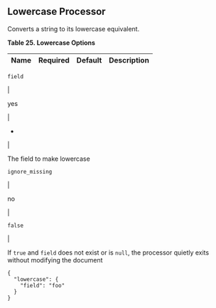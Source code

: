 ## Lowercase Processor

Converts a string to its lowercase equivalent.

 **Table 25. Lowercase Options**

Name |  Required |  Default |  Description  
---|---|---|---  
  
`field`

| 

yes

| 

-

| 

The field to make lowercase  
  
`ignore_missing`

| 

no

| 

`false`

| 

If `true` and `field` does not exist or is `null`, the processor quietly exits without modifying the document  
  
  

    
    
    {
      "lowercase": {
        "field": "foo"
      }
    }
